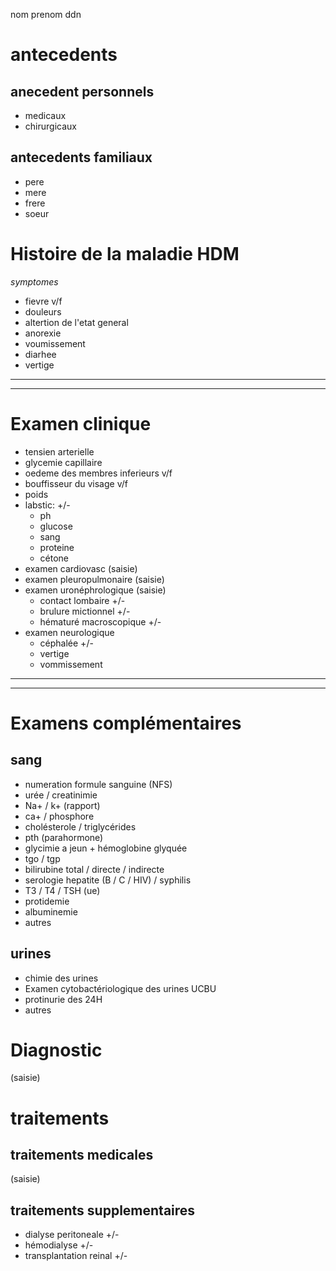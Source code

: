 nom
prenom
ddn
# antecedents
## anecedent personnels
- medicaux
- chirurgicaux
## antecedents familiaux
- pere
- mere
- frere
- soeur
# Histoire de la maladie HDM
_symptomes_
- fievre v/f
- douleurs
- altertion de l'etat general
- anorexie 
- voumissement
- diarhee 
- vertige 

---
---

# Examen clinique
- tensien arterielle 
- glycemie capillaire
- oedeme des membres inferieurs v/f
- bouffisseur du visage v/f
- poids
- labstic: +/-
    - ph 
    - glucose
    - sang
    - proteine
    - cétone
- examen cardiovasc (saisie)
- examen pleuropulmonaire (saisie)
- examen uronéphrologique (saisie)
    - contact lombaire +/-
    - brulure mictionnel +/-
    - hématuré macroscopique +/-
- examen neurologique
    - céphalée +/-
    - vertige 
    - vommissement
---
---
# Examens complémentaires
## sang
- numeration formule sanguine (NFS)
- urée / creatinimie
- Na+ / k+ (rapport)
- ca+ / phosphore
- cholésterole / triglycérides
- pth (parahormone)
- glycimie a jeun + hémoglobine glyquée
- tgo / tgp
- bilirubine total / directe / indirecte
- serologie hepatite (B / C / HIV) / syphilis
- T3 / T4 / TSH (ue)
- protidemie
- albuminemie
- autres
## urines
- chimie des urines
- Examen cytobactériologique des urines UCBU
- protinurie des 24H
- autres 

# Diagnostic
(saisie) 

# traitements
## traitements medicales
(saisie)

## traitements supplementaires
- dialyse peritoneale +/-
- hémodialyse +/-
- transplantation reinal +/-
